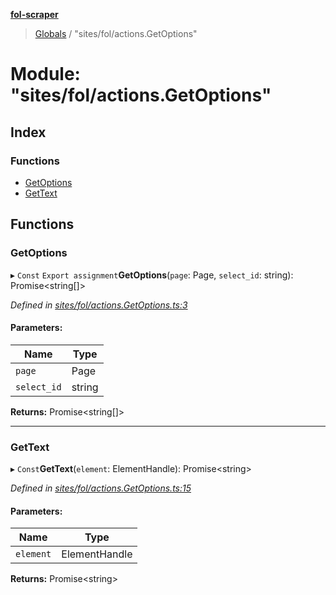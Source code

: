 **[fol-scraper](../README.md)**

> [Globals](../globals.md) / "sites/fol/actions.GetOptions"

# Module: "sites/fol/actions.GetOptions"

## Index

### Functions

* [GetOptions](_sites_fol_actions_getoptions_.md#getoptions)
* [GetText](_sites_fol_actions_getoptions_.md#gettext)

## Functions

### GetOptions

▸ `Const` `Export assignment`**GetOptions**(`page`: Page, `select_id`: string): Promise\<string[]>

*Defined in [sites/fol/actions.GetOptions.ts:3](https://github.com/diegolaguna/fol/blob/df763ed/src/sites/fol/actions.GetOptions.ts#L3)*

#### Parameters:

Name | Type |
------ | ------ |
`page` | Page |
`select_id` | string |

**Returns:** Promise\<string[]>

___

### GetText

▸ `Const`**GetText**(`element`: ElementHandle): Promise\<string>

*Defined in [sites/fol/actions.GetOptions.ts:15](https://github.com/diegolaguna/fol/blob/df763ed/src/sites/fol/actions.GetOptions.ts#L15)*

#### Parameters:

Name | Type |
------ | ------ |
`element` | ElementHandle |

**Returns:** Promise\<string>
